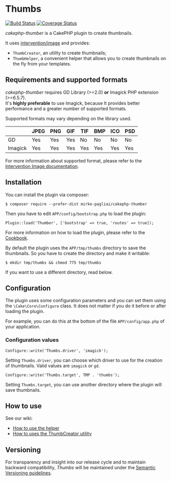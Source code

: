 # Thumbs

[![Build Status](https://travis-ci.org/mirko-pagliai/cakephp-thumber.svg?branch=master)](https://travis-ci.org/mirko-pagliai/cakephp-thumber)
[![Coverage Status](https://img.shields.io/codecov/c/github/mirko-pagliai/cakephp-thumber.svg?style=flat-square)](https://codecov.io/github/mirko-pagliai/cakephp-thumber)

*cakephp-thumber* is a CakePHP plugin to create thumbnails.  

It uses [intervention/image](https://github.com/Intervention/image) and provides:
* `ThumbCreator`, an utility to create thumbnails;
* `ThumbHelper`, a convenient helper that allows you to create thumbnails on the fly from your templates.

## Requirements and supported formats
*cakephp-thumber* requires GD Library (>=2.0) **or** Imagick PHP extension (>=6.5.7).  
It's **highly preferable** to use Imagick, because It provides better performance and a greater number of supported formats.

Supported formats may vary depending on the library used.

|         | JPEG | PNG | GIF | TIF | BMP | ICO | PSD |
|---------|------|-----|-----|-----|-----|-----|-----|
| GD      | Yes  | Yes | Yes | No  | No  | No  | No  |
| Imagick | Yes  | Yes | Yes | Yes | Yes | Yes | Yes |

For more information about supported format, please refer to the [Intervention Image documentation](http://image.intervention.io/getting_started/formats).

## Installation
You can install the plugin via composer:

    $ composer require --prefer-dist mirko-pagliai/cakephp-thumber
    
Then you have to edit `APP/config/bootstrap.php` to load the plugin:

    Plugin::load('Thumber', ['bootstrap' => true, 'routes' => true]);

For more information on how to load the plugin, please refer to the [Cookbook](http://book.cakephp.org/3.0/en/plugins.html#loading-a-plugin).
    
By default the plugin uses the `APP/tmp/thumbs` directory to save the thumbnails. So you have to create the directory and make it writable:

    $ mkdir tmp/thumbs && chmod 775 tmp/thumbs

If you want to use a different directory, read below.

## Configuration
The plugin uses some configuration parameters and you can set them using the 
`\Cake\Core\Configure` class. It does not matter if you do it before or after
loading the plugin.

For example, you can do this at the bottom of the file `APP/config/app.php`
of your application.

### Configuration values

    Configure::write('Thumbs.driver', 'imagick');
    
Setting `Thumbs.driver`, you can choose which driver to use for the creation of thumbnails. Valid values are `imagick` or `gd`.

    Configure::write('Thumbs.target', TMP . 'thumbs');
    
Setting `Thumbs.target`, you can use another directory where the plugin will save thumbnails.

## How to use
See our wiki:
* [How to use the helper](https://github.com/mirko-pagliai/cakephp-thumber/wiki/How-to-use-the-helper)
* [How to uses the ThumbCreator utility](https://github.com/mirko-pagliai/cakephp-thumber/wiki/How-to-uses-the-ThumbCreator-utility)

## Versioning
For transparency and insight into our release cycle and to maintain backward 
compatibility, *Thumbs* will be maintained under the 
[Semantic Versioning guidelines](http://semver.org).
